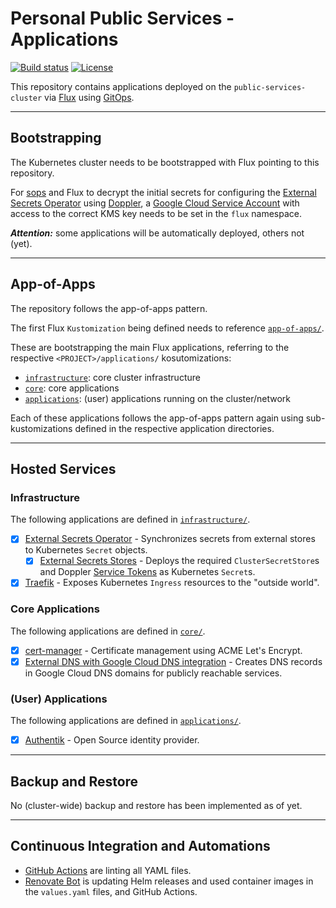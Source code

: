 # Personal Public Services - Applications

[![Build status](https://img.shields.io/github/actions/workflow/status/muhlba91/muehlbachler-public-services-cluster-applications/pipeline.yml?style=for-the-badge)](https://github.com/muhlba91/muehlbachler-public-services-cluster-applications/actions/workflows/pipeline.yml)
[![License](https://img.shields.io/github/license/muhlba91/muehlbachler-public-services-cluster-applications?style=for-the-badge)](LICENSE.md)

This repository contains applications deployed on the `public-services-cluster` via [Flux](https://fluxcd.io) using [GitOps](https://opengitops.dev).

---

## Bootstrapping

The Kubernetes cluster needs to be bootstrapped with Flux pointing to this repository.

For [sops](https://github.com/viaduct-ai/kustomize-sops) and Flux to decrypt the initial secrets for configuring the [External Secrets Operator](http://external-secrets.io) using [Doppler](http://doppler.com), a [Google Cloud Service Account](https://cloud.google.com/docs/authentication#service-accounts) with access to the correct KMS key needs to be set in the `flux` namespace.

***Attention:*** some applications will be automatically deployed, others not (yet).

---

## App-of-Apps

The repository follows the app-of-apps pattern.

The first Flux `Kustomization` being defined needs to reference [`app-of-apps/`](app-of-apps/).

These are bootstrapping the main Flux applications, referring to the respective `<PROJECT>/applications/` kosutomizations:

- [`infrastructure`](#infrastructure): core cluster infrastructure
- [`core`](#core-applications): core applications
- [`applications`](#user-applications): (user) applications running on the cluster/network

Each of these applications follows the app-of-apps pattern again using sub-kustomizations defined in the respective application directories.

---

## Hosted Services

### Infrastructure

The following applications are defined in [`infrastructure/`](infrastructure/).

- [x] [External Secrets Operator](http://external-secrets.io) - Synchronizes secrets from external stores to Kubernetes `Secret` objects.
  - [x] [External Secrets Stores](infrastructure/external-secrets/) - Deploys the required `ClusterSecretStore`s and Doppler [Service Tokens](https://docs.doppler.com/docs/service-tokens) as Kubernetes `Secret`s.
- [x] [Traefik](https://traefik.io) - Exposes Kubernetes `Ingress` resources to the "outside world".

### Core Applications

The following applications are defined in [`core/`](core/).

- [x] [cert-manager](https://cert-manager.io) - Certificate management using ACME Let's Encrypt.
- [x] [External DNS with Google Cloud DNS integration](https://github.com/kubernetes-sigs/external-dns) - Creates DNS records in Google Cloud DNS domains for publicly reachable services.

### (User) Applications

The following applications are defined in [`applications/`](applications/).

- [x] [Authentik](http://goauthentik.io) - Open Source identity provider.

---

## Backup and Restore

No (cluster-wide) backup and restore has been implemented as of yet.

---

## Continuous Integration and Automations

- [GitHub Actions](https://docs.github.com/en/actions) are linting all YAML files.
- [Renovate Bot](https://github.com/renovatebot/renovate) is updating Helm releases and used container images in the `values.yaml` files, and GitHub Actions.
